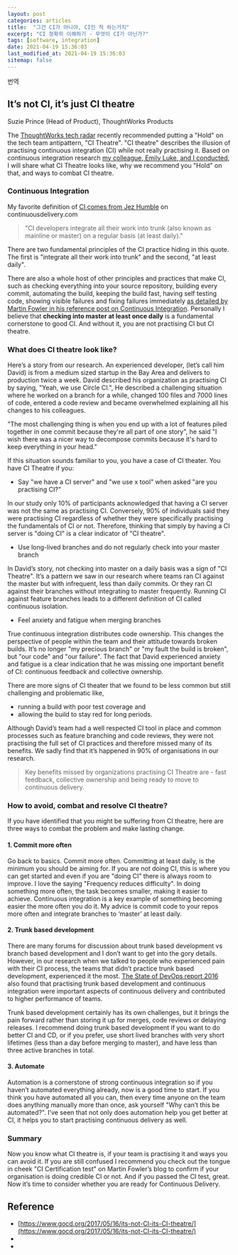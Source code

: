 ```yaml
---
layout: post
categories: articles
title:  "그건 CI가 아니야, CI인 척 하는거지"
excerpt: "CI 정확히 이해하기 - 무엇이 CI가 아닌가?"
tags: [software, integration]
date: 2021-04-19 15:36:03
last_modified_at: 2021-04-19 15:36:03
sitemap: false
---
```


번역

## It’s not CI, it’s just CI theatre

Suzie Prince (Head of Product), ThoughtWorks Products

The [ThoughtWorks tech radar](https://www.thoughtworks.com/radar/techniques/ci-theatre) recently recommended putting a "Hold" on the tech team antipattern, "CI Theatre". "CI theatre" describes the illusion of practising continuous integration (CI) while not really practising it. Based on continuous integration research [my colleague, Emily Luke, and I conducted](https://www.gocd.org/2017/05/09/continuous-integration-devops-research/), I will share what CI Theatre looks like, why we recommend you "Hold" on that, and ways to combat CI theatre.

### Continuous Integration

My favorite definition of [CI comes from Jez Humble](http://continuousdelivery.com/) on continuousdelivery.com

> "CI developers integrate all their work into trunk (also known as mainline or master) on a regular basis (at least daily)."

There are two fundamental principles of the CI practice hiding in this quote. The first is "integrate all their work into trunk" and the second, "at least daily".

There are also a whole host of other principles and practices that make CI, such as checking everything into your source repository, building every commit, automating the build, keeping the build fast, having self testing code, showing visible failures and fixing failures immediately [as detailed by Martin Fowler in his reference post on Continuous Integration](https://martinfowler.com/articles/continuousIntegration.html). Personally I believe that **checking into master at least once daily** is a fundamental cornerstone to good CI. And without it, you are not practising CI but CI theatre.

### What does CI theatre look like?

Here’s a story from our research. An experienced developer, (let’s call him David) is from a medium sized startup in the Bay Area and delivers to production twice a week. David described his organization as practising CI by saying, "Yeah, we use Circle CI.", He described a challenging situation where he worked on a branch for a while, changed 100 files and 7000 lines of code, entered a code review and became overwhelmed explaining all his changes to his colleagues.

"The most challenging thing is when you end up with a lot of features piled together in one commit because they're all part of one story", he said "I wish there was a nicer way to decompose commits because it's hard to keep everything in your head."

If this situation sounds familiar to you, you have a case of CI theater. You have CI Theatre if you:

* Say "we have a CI server" and "we use x tool" when asked "are you practising CI?"

In our study only 10% of participants acknowledged that having a CI server was not the same as practising CI. Conversely, 90% of individuals said they were practising CI regardless of whether they were specifically practising the fundamentals of CI or not. Therefore, thinking that simply by having a CI server is "doing CI" is a clear indicator of "CI theatre".

* Use long-lived branches and do not regularly check into your master branch

In David’s story, not checking into master on a daily basis was a sign of "CI Theatre". It’s a pattern we saw in our research where teams ran CI against the master but with infrequent, less than daily commits. Or they ran CI against their branches without integrating to master frequently. Running CI against feature branches leads to a different definition of CI called continuous isolation.

* Feel anxiety and fatigue when merging branches

True continuous integration distributes code ownership. This changes the perspective of people within the team and their attitude towards broken builds. It’s no longer "my precious branch" or "my fault the build is broken", but "our code" and "our failure". The fact that David experienced anxiety and fatigue is a clear indication that he was missing one important benefit of CI: continuous feedback and collective ownership.

There are more signs of CI theater that we found to be less common but still challenging and problematic like,

* running a build with poor test coverage and
* allowing the build to stay red for long periods.

Although David’s team had a well respected CI tool in place and common processes such as feature branching and code reviews, they were not practising the full set of CI practices and therefore missed many of its benefits. We sadly find that it’s happened in 90% of organisations in our research.

> Key benefits missed by organizations practising CI Theatre are - fast feedback, collective ownership and being ready to move to continuous delivery.

### How to avoid, combat and resolve CI theatre?

If you have identified that you might be suffering from CI theatre, here are three ways to combat the problem and make lasting change.

#### 1. Commit more often

Go back to basics. Commit more often. Committing at least daily, is the minimum you should be aiming for. If you are not doing CI, this is where you can get started and even if you are "doing CI" there is always room to improve. I love the saying "Frequency reduces difficulty". In doing something more often, the task becomes smaller, making it easier to achieve. Continuous integration is a key example of something becoming easier the more often you do it. My advice is commit code to your repos more often and integrate branches to ‘master’ at least daily.

#### 2. Trunk based development

There are many forums for discussion about trunk based development vs branch based development and I don’t want to get into the gory details. However, in our research when we talked to people who experienced pain with their CI process, the teams that didn’t practice trunk based development, experienced it the most. [The State of DevOps report 2016](https://puppet.com/resources/whitepaper/2016-state-of-devops-report) also found that practising trunk based development and continuous integration were important aspects of continuous delivery and contributed to higher performance of teams.

Trunk based development certainly has its own challenges, but it brings the pain forward rather than storing it up for merges, code reviews or delaying releases. I recommend doing trunk based development if you want to do better CI and CD, or if you prefer, use short lived branches with very short lifetimes (less than a day before merging to master), and have less than three active branches in total.

#### 3. Automate

Automation is a cornerstone of strong continuous integration so if you haven’t automated everything already, now is a good time to start. If you think you have automated all you can, then every time anyone on the team does anything manually more than once, ask yourself "Why can’t this be automated?". I’ve seen that not only does automation help you get better at CI, it helps you to start practising continuous delivery as well.

### Summary

Now you know what CI theatre is, if your team is practising it and ways you can avoid it. If you are still confused I recommend you check out the tongue in cheek "CI Certification test" on Martin Fowler’s blog to confirm if your organisation is doing credible CI or not. And if you passed the CI test, great. Now it’s time to consider whether you are ready for Continuous Delivery.


## Reference

* [https://www.gocd.org/2017/05/16/its-not-CI-its-CI-theatre/](https://www.gocd.org/2017/05/16/its-not-CI-its-CI-theatre/)
* []()
* []()
